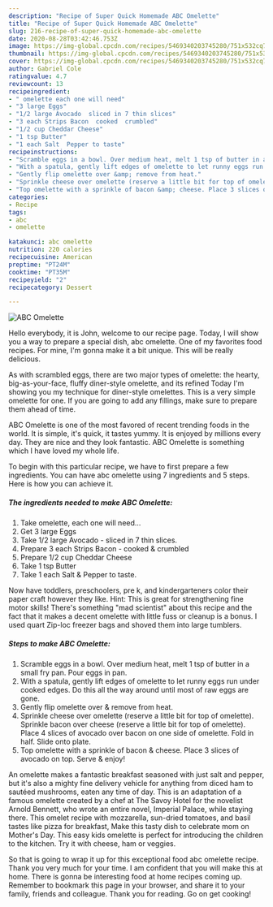 ```yaml
---
description: "Recipe of Super Quick Homemade ABC Omelette"
title: "Recipe of Super Quick Homemade ABC Omelette"
slug: 216-recipe-of-super-quick-homemade-abc-omelette
date: 2020-08-28T03:42:46.753Z
image: https://img-global.cpcdn.com/recipes/5469340203745280/751x532cq70/abc-omelette-recipe-main-photo.jpg
thumbnail: https://img-global.cpcdn.com/recipes/5469340203745280/751x532cq70/abc-omelette-recipe-main-photo.jpg
cover: https://img-global.cpcdn.com/recipes/5469340203745280/751x532cq70/abc-omelette-recipe-main-photo.jpg
author: Gabriel Cole
ratingvalue: 4.7
reviewcount: 13
recipeingredient:
- " omelette each one will need"
- "3 large Eggs"
- "1/2 large Avocado  sliced in 7 thin slices"
- "3 each Strips Bacon  cooked  crumbled"
- "1/2 cup Cheddar Cheese"
- "1 tsp Butter"
- "1 each Salt  Pepper to taste"
recipeinstructions:
- "Scramble eggs in a bowl. Over medium heat, melt 1 tsp of butter in a small fry pan. Pour eggs in pan."
- "With a spatula, gently lift edges of omelette to let runny eggs run under cooked edges. Do this all the way around until most of raw eggs are gone."
- "Gently flip omelette over &amp; remove from heat."
- "Sprinkle cheese over omelette (reserve a little bit for top of omelette). Sprinkle bacon over cheese (reserve a little bit for top of omelette). Place 4 slices of avocado over bacon on one side of omelette. Fold in half. Slide onto plate."
- "Top omelette with a sprinkle of bacon &amp; cheese. Place 3 slices of avocado on top. Serve &amp; enjoy!"
categories:
- Recipe
tags:
- abc
- omelette

katakunci: abc omelette 
nutrition: 220 calories
recipecuisine: American
preptime: "PT24M"
cooktime: "PT35M"
recipeyield: "2"
recipecategory: Dessert

---
```



![ABC Omelette](https://img-global.cpcdn.com/recipes/5469340203745280/751x532cq70/abc-omelette-recipe-main-photo.jpg)

Hello everybody, it is John, welcome to our recipe page. Today, I will show you a way to prepare a special dish, abc omelette. One of my favorites food recipes. For mine, I'm gonna make it a bit unique. This will be really delicious.

As with scrambled eggs, there are two major types of omelette: the hearty, big-as-your-face, fluffy diner-style omelette, and its refined Today I&#39;m showing you my technique for diner-style omelettes. This is a very simple omelette for one. If you are going to add any fillings, make sure to prepare them ahead of time.

ABC Omelette is one of the most favored of recent trending foods in the world. It is simple, it's quick, it tastes yummy. It is enjoyed by millions every day. They are nice and they look fantastic. ABC Omelette is something which I have loved my whole life.


To begin with this particular recipe, we have to first prepare a few ingredients. You can have abc omelette using 7 ingredients and 5 steps. Here is how you can achieve it.

<!--inarticleads1-->

##### The ingredients needed to make ABC Omelette:

1. Take  omelette, each one will need...
1. Get 3 large Eggs
1. Take 1/2 large Avocado - sliced in 7 thin slices.
1. Prepare 3 each Strips Bacon - cooked &amp; crumbled
1. Prepare 1/2 cup Cheddar Cheese
1. Take 1 tsp Butter
1. Take 1 each Salt &amp; Pepper to taste.


Now have toddlers, preschoolers, pre k, and kindergarteners color their paper craft however they like. Hint: This is great for strengthening fine motor skills! There&#39;s something &#34;mad scientist&#34; about this recipe and the fact that it makes a decent omelette with little fuss or cleanup is a bonus. I used quart Zip-loc freezer bags and shoved them into large tumblers. 

<!--inarticleads2-->

##### Steps to make ABC Omelette:

1. Scramble eggs in a bowl. Over medium heat, melt 1 tsp of butter in a small fry pan. Pour eggs in pan.
1. With a spatula, gently lift edges of omelette to let runny eggs run under cooked edges. Do this all the way around until most of raw eggs are gone.
1. Gently flip omelette over &amp; remove from heat.
1. Sprinkle cheese over omelette (reserve a little bit for top of omelette). Sprinkle bacon over cheese (reserve a little bit for top of omelette). Place 4 slices of avocado over bacon on one side of omelette. Fold in half. Slide onto plate.
1. Top omelette with a sprinkle of bacon &amp; cheese. Place 3 slices of avocado on top. Serve &amp; enjoy!


An omelette makes a fantastic breakfast seasoned with just salt and pepper, but it&#39;s also a mighty fine delivery vehicle for anything from diced ham to sautéed mushrooms, eaten any time of day. This is an adaptation of a famous omelette created by a chef at The Savoy Hotel for the novelist Arnold Bennett, who wrote an entire novel, Imperial Palace, while staying there. This omelet recipe with mozzarella, sun-dried tomatoes, and basil tastes like pizza for breakfast, Make this tasty dish to celebrate mom on Mother&#39;s Day. This easy kids omelette is perfect for introducing the children to the kitchen. Try it with cheese, ham or veggies. 

So that is going to wrap it up for this exceptional food abc omelette recipe. Thank you very much for your time. I am confident that you will make this at home. There is gonna be interesting food at home recipes coming up. Remember to bookmark this page in your browser, and share it to your family, friends and colleague. Thank you for reading. Go on get cooking!
